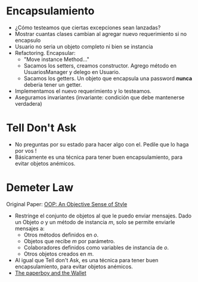 # Encapsulamiento

- ¿Cómo testeamos que ciertas excepciones sean lanzadas?
- Mostrar cuantas clases cambian al agregar nuevo requerimiento si no encapsulo
- Usuario no seria un objeto completo ni bien se instancia
- Refactoring. Encapsular:
    - "Move instance Method..."
    - Sacamos los setters, creamos constructor. Agrego método en UsuariosManager y delego en Usuario.
    - Sacamos los getters. Un objeto que encapsula una password **nunca** deberia tener un getter.
- Implementamos el nuevo requerimiento y lo testeamos.
- Aseguramos invariantes (invariante: condición que debe mantenerse verdadera)

# Tell Don't Ask

- No preguntas por su estado para hacer algo con el. Pedile que lo haga por vos !
- Básicamente es una técnica para tener buen encapsulamiento, para evitar objetos anémicos.

# Demeter Law

Original Paper: [OOP:
An Objective Sense of Style](https://www2.ccs.neu.edu/research/demeter/papers/law-of-demeter/oopsla88-law-of-demeter.pdf)

- Restringe el conjunto de objetos al que le puedo enviar mensajes. Dado un Objeto *o* y un método de instancia *m*,
  solo se permite enviarle mensajes a:
    - Otros métodos definidos en *o*.
    - Objetos que recibe *m* por parámetro.
    - Colaboradores definidos como variables de instancia de *o*.
    - Otros objetos creados en *m*.
- Al igual que Tell don't Ask, es una técnica para tener buen encapsulamiento, para evitar objetos anémicos.
- [The paperboy and the Wallet](https://www2.ccs.neu.edu/research/demeter/demeter-method/LawOfDemeter/paper-boy/demeter.pdf)